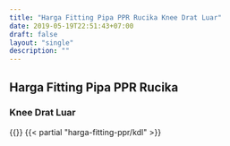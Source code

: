 ```yaml
---
title: "Harga Fitting Pipa PPR Rucika Knee Drat Luar"
date: 2019-05-19T22:51:43+07:00
draft: false
layout: "single"
description: ""
---
```


## Harga Fitting Pipa PPR Rucika
### Knee Drat Luar
{{<kontak-button>}}
{{< partial "harga-fitting-ppr/kdl" >}}
